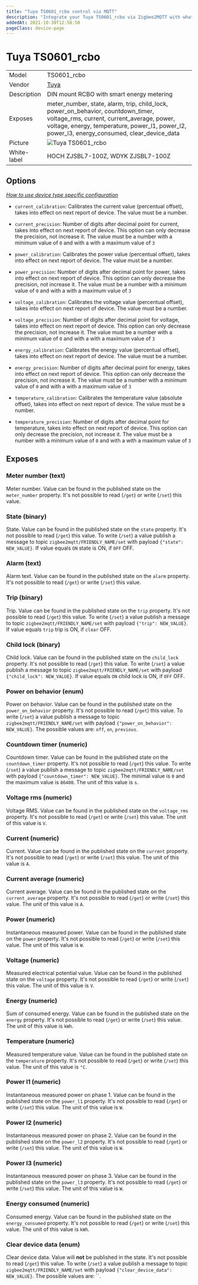 ```yaml
---
title: "Tuya TS0601_rcbo control via MQTT"
description: "Integrate your Tuya TS0601_rcbo via Zigbee2MQTT with whatever smart home infrastructure you are using without the vendor's bridge or gateway."
addedAt: 2021-10-30T12:58:50
pageClass: device-page
---
```


<!-- !!!! -->
<!-- ATTENTION: This file is auto-generated through docgen! -->
<!-- You can only edit the "Notes"-Section between the two comment lines "Notes BEGIN" and "Notes END". -->
<!-- Do not use h1 or h2 heading within "## Notes"-Section. -->
<!-- !!!! -->

# Tuya TS0601_rcbo

|     |     |
|-----|-----|
| Model | TS0601_rcbo  |
| Vendor  | [Tuya](/supported-devices/#v=Tuya)  |
| Description | DIN mount RCBO with smart energy metering |
| Exposes | meter_number, state, alarm, trip, child_lock, power_on_behavior, countdown_timer, voltage_rms, current, current_average, power, voltage, energy, temperature, power_l1, power_l2, power_l3, energy_consumed, clear_device_data |
| Picture | ![Tuya TS0601_rcbo](https://www.zigbee2mqtt.io/images/devices/TS0601_rcbo.png) |
| White-label | HOCH ZJSBL7-100Z, WDYK ZJSBL7-100Z |


<!-- Notes BEGIN: You can edit here. Add "## Notes" headline if not already present. -->


<!-- Notes END: Do not edit below this line -->



## Options
*[How to use device type specific configuration](../guide/configuration/devices-groups.md#specific-device-options)*

* `current_calibration`: Calibrates the current value (percentual offset), takes into effect on next report of device. The value must be a number.

* `current_precision`: Number of digits after decimal point for current, takes into effect on next report of device. This option can only decrease the precision, not increase it. The value must be a number with a minimum value of `0` and with a with a maximum value of `3`

* `power_calibration`: Calibrates the power value (percentual offset), takes into effect on next report of device. The value must be a number.

* `power_precision`: Number of digits after decimal point for power, takes into effect on next report of device. This option can only decrease the precision, not increase it. The value must be a number with a minimum value of `0` and with a with a maximum value of `3`

* `voltage_calibration`: Calibrates the voltage value (percentual offset), takes into effect on next report of device. The value must be a number.

* `voltage_precision`: Number of digits after decimal point for voltage, takes into effect on next report of device. This option can only decrease the precision, not increase it. The value must be a number with a minimum value of `0` and with a with a maximum value of `3`

* `energy_calibration`: Calibrates the energy value (percentual offset), takes into effect on next report of device. The value must be a number.

* `energy_precision`: Number of digits after decimal point for energy, takes into effect on next report of device. This option can only decrease the precision, not increase it. The value must be a number with a minimum value of `0` and with a with a maximum value of `3`

* `temperature_calibration`: Calibrates the temperature value (absolute offset), takes into effect on next report of device. The value must be a number.

* `temperature_precision`: Number of digits after decimal point for temperature, takes into effect on next report of device. This option can only decrease the precision, not increase it. The value must be a number with a minimum value of `0` and with a with a maximum value of `3`


## Exposes

### Meter number (text)
Meter number.
Value can be found in the published state on the `meter_number` property.
It's not possible to read (`/get`) or write (`/set`) this value.

### State (binary)
State.
Value can be found in the published state on the `state` property.
It's not possible to read (`/get`) this value.
To write (`/set`) a value publish a message to topic `zigbee2mqtt/FRIENDLY_NAME/set` with payload `{"state": NEW_VALUE}`.
If value equals `ON` state is ON, if `OFF` OFF.

### Alarm (text)
Alarm text.
Value can be found in the published state on the `alarm` property.
It's not possible to read (`/get`) or write (`/set`) this value.

### Trip (binary)
Trip.
Value can be found in the published state on the `trip` property.
It's not possible to read (`/get`) this value.
To write (`/set`) a value publish a message to topic `zigbee2mqtt/FRIENDLY_NAME/set` with payload `{"trip": NEW_VALUE}`.
If value equals `trip` trip is ON, if `clear` OFF.

### Child lock (binary)
Child lock.
Value can be found in the published state on the `child_lock` property.
It's not possible to read (`/get`) this value.
To write (`/set`) a value publish a message to topic `zigbee2mqtt/FRIENDLY_NAME/set` with payload `{"child_lock": NEW_VALUE}`.
If value equals `ON` child lock is ON, if `OFF` OFF.

### Power on behavior (enum)
Power on behavior.
Value can be found in the published state on the `power_on_behavior` property.
It's not possible to read (`/get`) this value.
To write (`/set`) a value publish a message to topic `zigbee2mqtt/FRIENDLY_NAME/set` with payload `{"power_on_behavior": NEW_VALUE}`.
The possible values are: `off`, `on`, `previous`.

### Countdown timer (numeric)
Countdown timer.
Value can be found in the published state on the `countdown_timer` property.
It's not possible to read (`/get`) this value.
To write (`/set`) a value publish a message to topic `zigbee2mqtt/FRIENDLY_NAME/set` with payload `{"countdown_timer": NEW_VALUE}`.
The minimal value is `0` and the maximum value is `86400`.
The unit of this value is `s`.

### Voltage rms (numeric)
Voltage RMS.
Value can be found in the published state on the `voltage_rms` property.
It's not possible to read (`/get`) or write (`/set`) this value.
The unit of this value is `V`.

### Current (numeric)
Current.
Value can be found in the published state on the `current` property.
It's not possible to read (`/get`) or write (`/set`) this value.
The unit of this value is `A`.

### Current average (numeric)
Current average.
Value can be found in the published state on the `current_average` property.
It's not possible to read (`/get`) or write (`/set`) this value.
The unit of this value is `A`.

### Power (numeric)
Instantaneous measured power.
Value can be found in the published state on the `power` property.
It's not possible to read (`/get`) or write (`/set`) this value.
The unit of this value is `W`.

### Voltage (numeric)
Measured electrical potential value.
Value can be found in the published state on the `voltage` property.
It's not possible to read (`/get`) or write (`/set`) this value.
The unit of this value is `V`.

### Energy (numeric)
Sum of consumed energy.
Value can be found in the published state on the `energy` property.
It's not possible to read (`/get`) or write (`/set`) this value.
The unit of this value is `kWh`.

### Temperature (numeric)
Measured temperature value.
Value can be found in the published state on the `temperature` property.
It's not possible to read (`/get`) or write (`/set`) this value.
The unit of this value is `°C`.

### Power l1 (numeric)
Instantaneous measured power on phase 1.
Value can be found in the published state on the `power_l1` property.
It's not possible to read (`/get`) or write (`/set`) this value.
The unit of this value is `W`.

### Power l2 (numeric)
Instantaneous measured power on phase 2.
Value can be found in the published state on the `power_l2` property.
It's not possible to read (`/get`) or write (`/set`) this value.
The unit of this value is `W`.

### Power l3 (numeric)
Instantaneous measured power on phase 3.
Value can be found in the published state on the `power_l3` property.
It's not possible to read (`/get`) or write (`/set`) this value.
The unit of this value is `W`.

### Energy consumed (numeric)
Consumed energy.
Value can be found in the published state on the `energy_consumed` property.
It's not possible to read (`/get`) or write (`/set`) this value.
The unit of this value is `kWh`.

### Clear device data (enum)
Clear device data.
Value will **not** be published in the state.
It's not possible to read (`/get`) this value.
To write (`/set`) a value publish a message to topic `zigbee2mqtt/FRIENDLY_NAME/set` with payload `{"clear_device_data": NEW_VALUE}`.
The possible values are: ``.

